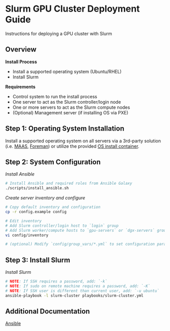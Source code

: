 Slurm GPU Cluster Deployment Guide
===

Instructions for deploying a GPU cluster with Slurm

## Overview

**Install Process**

  * Install a supported operating system (Ubuntu/RHEL)
  * Install Slurm

**Requirements**

  * Control system to run the install process
  * One server to act as the Slurm controller/login node
  * One or more servers to act as the Slurm compute nodes
  * (Optional) Management server (if installing OS via PXE)

## Step 1: Operating System Installation

Install a supported operating system on all servers via
a 3rd-party solution (i.e. [MAAS](https://maas.io/), [Foreman](https://www.theforeman.org/))
or utilize the provided [OS install container](PXE.md).

## Step 2: System Configuration

_Install Ansible_

```sh
# Install Ansible and required roles from Ansible Galaxy
./scripts/install_ansible.sh
```

_Create server inventory and configure_

```sh
# Copy default inventory and configuration
cp -r config.example config

# Edit inventory
# Add Slurm controller/login host to `login` group
# Add Slurm worker/compute hosts to `gpu-servers` or `dgx-servers` groups
vi config/inventory

# (optional) Modify `config/group_vars/*.yml` to set configuration parameters
```

## Step 3: Install Slurm

_Install Slurm_ 

```sh
# NOTE: If SSH requires a password, add: `-k`
# NOTE: If sudo on remote machine requires a password, add: `-K`
# NOTE: If SSH user is different than current user, add: `-u ubuntu`
ansible-playbook -l slurm-cluster playbooks/slurm-cluster.yml
```

## Additional Documentation

[Ansible](ANSIBLE.md)
